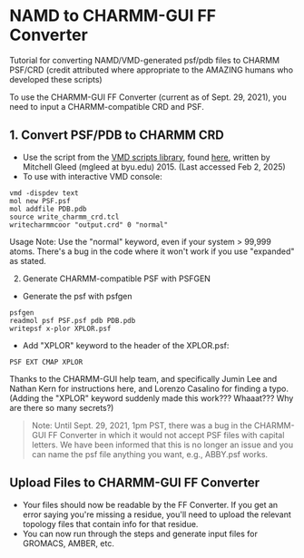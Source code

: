 # NAMD to CHARMM-GUI FF Converter
Tutorial for converting NAMD/VMD-generated psf/pdb files to CHARMM PSF/CRD (credit attributed where appropriate to the AMAZING humans who developed these scripts)

To use the CHARMM-GUI FF Converter (current as of Sept. 29, 2021), you need to input a CHARMM-compatible CRD and PSF. 

## 1. Convert PSF/PDB to CHARMM CRD 
  - Use the script from the <a href='https://www.ks.uiuc.edu/Research/vmd/script_library/scripts/write_charmm_crd/'>VMD scripts library</a>, found <a href= 'https://www.ks.uiuc.edu/Research/vmd/script_library/scripts/write_charmm_crd/write_charmm_crd.tcl'>here</a>, written by Mitchell Gleed (mgleed at byu.edu) 2015. (Last accessed Feb 2, 2025)
  - To use with interactive VMD console: 
  ``` 
  vmd -dispdev text
  mol new PSF.psf 
  mol addfile PDB.pdb
  source write_charmm_crd.tcl
  writecharmmcoor "output.crd" 0 "normal"
 ```
Usage Note: Use the "normal" keyword, even if your system > 99,999 atoms. There's a bug in the code where it won't work if you use "expanded" as stated.  
 
2. Generate CHARMM-compatible PSF with PSFGEN
- Generate the psf with psfgen
``` 
psfgen
readmol psf PSF.psf pdb PDB.pdb
writepsf x-plor XPLOR.psf
```
- Add "XPLOR" keyword to the header of the XPLOR.psf:
```
PSF EXT CMAP XPLOR
```
Thanks to the CHARMM-GUI help team, and specifically Jumin Lee and Nathan Kern for instructions here, and Lorenzo Casalino for finding a typo. (Adding the "XPLOR" keyword suddenly made this work??? Whaaat??? Why are there so many secrets?) 
> Note: Until Sept. 29, 2021, 1pm PST, there was a bug in the CHARMM-GUI FF Converter in which it would not accept PSF files with capital letters. We have been informed that this is no longer an issue and you can name the psf file anything you want, e.g., ABBY.psf works. 

## Upload Files to CHARMM-GUI FF Converter
- Your files should now be readable by the FF Converter. If you get an error saying you're missing a residue, you'll need to upload the relevant topology files that contain info for that residue.
- You can now run through the steps and generate input files for GROMACS, AMBER, etc. 

